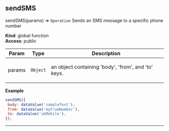 ## sendSMS

sendSMS(params) ⇒ <code>Operation</code>
Sends an SMS message to a specific phone number

**Kind**: global function  
**Access**: public  
<table>
  <thead>
    <tr>
      <th>Param</th><th>Type</th><th>Description</th>
    </tr>
  </thead>
  <tbody>
<tr>
    <td>params</td><td><code>Object</code></td><td><p>an object containing &#39;body&#39;, &#39;from&#39;, and &#39;to&#39; keys.</p>
</td>
    </tr>  </tbody>
</table>

**Example**  
```js
sendSMS({
 body: dataValue('sampleText'),
 from: dataValue('myFromNumber'),
 to: dataValue('ukMobile'),
});
```

* * *

